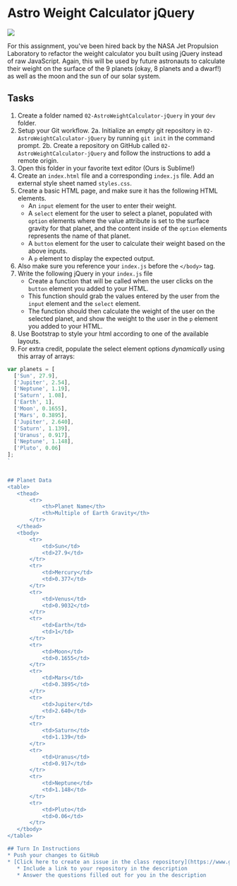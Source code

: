 # Astro Weight Calculator jQuery

<img src="http://i.imgur.com/x189kBb.png" />

For this assignment, you've been hired back by the NASA Jet Propulsion Laboratory to refactor the weight calculator you built using jQuery instead of raw JavaScript. Again, this will be used by future astronauts to calculate their weight on the surface of the 9 planets (okay, 8 planets and a dwarf!) as well as the moon and the sun of our solar system.

## Tasks

1. Create a folder named `02-AstroWeightCalculator-jQuery` in your `dev` folder.
2. Setup your Git workflow.
  2a. Initialize an empty git repository in `02-AstroWeightCalculator-jQuery` by running `git init` in the command prompt.
  2b. Create a repository on GitHub called `02-AstroWeightCalculator-jQuery` and follow the instructions to add a remote origin.
3. Open this folder in your favorite text editor (Ours is Sublime!)
4. Create an `index.html` file and a corresponding `index.js` file. Add an external style sheet named `styles.css`.
5. Create a basic HTML page, and make sure it has the following HTML elements.
   - An `input` element for the user to enter their weight.
   - A `select` element for the user to select a planet, populated with `option` elements where the value attribute is set to the surface gravity for that planet, and the content inside of the `option` elements represents the name of that planet.
   - A `button` element for the user to calculate their weight based on the above inputs.
   - A `p` element to display the expected output.
6. Also make sure you reference your `index.js` before the `</body>` tag.
7. Write the following jQuery in your `index.js` file
   - Create a function that will be called when the user clicks on the `button` element you added to your HTML.
   - This function should grab the values entered by the user from the `input` element and the `select` element.
   - The function should then calculate the weight of the user on the selected planet, and show the weight to the user in the `p` element you added to your HTML.
8. Use Bootstrap to style your html according to one of the available layouts.
9. For extra credit, populate the select element options _dynamically_ using this array of arrays:

```javascript
var planets = [
  ['Sun', 27.9],
  ['Jupiter', 2.54],
  ['Neptune', 1.19],
  ['Saturn', 1.08],
  ['Earth', 1],
  ['Moon', 0.1655],
  ['Mars', 0.3895],
  ['Jupiter', 2.640],
  ['Saturn', 1.139],
  ['Uranus', 0.917],
  ['Neptune', 1.148],
  ['Pluto', 0.06]
];
`


## Planet Data
<table>
   <thead>
       <tr>
           <th>Planet Name</th>
           <th>Multiple of Earth Gravity</th>
       </tr>
   </thead>
   <tbody>
       <tr>
           <td>Sun</td>
           <td>27.9</td>
       </tr>
       <tr>
           <td>Mercury</td>
           <td>0.377</td>
       </tr>
       <tr>
           <td>Venus</td>
           <td>0.9032</td>
       </tr>
       <tr>
           <td>Earth</td>
           <td>1</td>
       </tr>
       <tr>
           <td>Moon</td>
           <td>0.1655</td>
       </tr>
       <tr>
           <td>Mars</td>
           <td>0.3895</td>
       </tr>
       <tr>
           <td>Jupiter</td>
           <td>2.640</td>
       </tr>
       <tr>
           <td>Saturn</td>
           <td>1.139</td>
       </tr>
       <tr>
           <td>Uranus</td>
           <td>0.917</td>
       </tr>
       <tr>
           <td>Neptune</td>
           <td>1.148</td>
       </tr>
       <tr>
           <td>Pluto</td>
           <td>0.06</td>
       </tr>
   </tbody>    
</table>

## Turn In Instructions
* Push your changes to GitHub 
* [Click here to create an issue in the class repository](https://www.github.com/OriginCodeAcademy/2016-CW-SpringCohort/issues/new?title=02-AstroWeightCalculator-jQuery&body=1.%20Where%20can%20I%20find%20your%20repository%3F%20(Paste%20a%20link%20below)%0A%0A2.%20What%20was%20your%20best%20accomplishment%20in%20this%20project%3F%0A%0A3.%20What%20was%20the%20most%20challenging%20piece%20of%20this%20project%20for%20you%3F)
   * Include a link to your repository in the description
   * Answer the questions filled out for you in the description